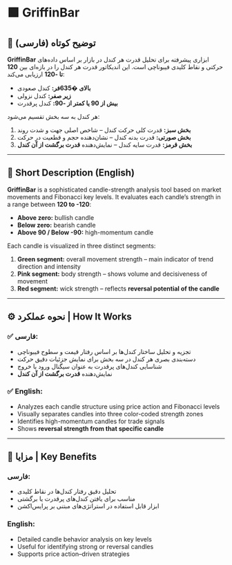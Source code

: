 # 🟩 GriffinBar

## 📌 توضیح کوتاه (فارسی)

**GriffinBar** ابزاری پیشرفته برای تحلیل قدرت هر کندل در بازار بر اساس داده‌های حرکتی و نقاط کلیدی فیبوناچی است. این اندیکاتور قدرت هر کندل را در بازه‌ای بین **120 تا -120** ارزیابی می‌کند:

* **بالای �635فر:** کندل صعودی
* **زیر صفر:** کندل نزولی
* **بیش از 90 یا کمتر از -90:** کندل پرقدرت

هر کندل به سه بخش تقسیم می‌شود:

1. **بخش سبز:** قدرت کلی حرکت کندل – شاخص اصلی جهت و شدت روند
2. **بخش صورتی:** قدرت بدنه کندل – نشان‌دهنده حجم و قطعیت در حرکت
3. **بخش قرمز:** قدرت سایه کندل – نمایش‌دهنده **قدرت برگشت از آن کندل**

---

## 📌 Short Description (English)

**GriffinBar** is a sophisticated candle-strength analysis tool based on market movements and Fibonacci key levels. It evaluates each candle’s strength in a range between **120 to -120**:

* **Above zero:** bullish candle
* **Below zero:** bearish candle
* **Above 90 / Below -90:** high-momentum candle

Each candle is visualized in three distinct segments:

1. **Green segment:** overall movement strength – main indicator of trend direction and intensity
2. **Pink segment:** body strength – shows volume and decisiveness of movement
3. **Red segment:** wick strength – reflects **reversal potential of the candle**

---

## ⚙️ نحوه عملکرد | How It Works

### ✅ فارسی:

* تجزیه و تحلیل ساختار کندل‌ها بر اساس رفتار قیمت و سطوح فیبوناچی
* دسته‌بندی بصری هر کندل در سه بخش برای نمایش جزئیات دقیق حرکت
* شناسایی کندل‌های پرقدرت به عنوان سیگنال ورود یا خروج
* نمایش‌دهنده **قدرت برگشت از آن کندل**

### ✅ English:

* Analyzes each candle structure using price action and Fibonacci levels
* Visually separates candles into three color-coded strength zones
* Identifies high-momentum candles for trade signals
* Shows **reversal strength from that specific candle**

---

## 🌟 مزایا | Key Benefits

### فارسی:

* تحلیل دقیق رفتار کندل‌ها در نقاط کلیدی
* مناسب برای یافتن کندل‌های پرقدرت یا برگشتی
* ابزار قابل استفاده در استراتژی‌های مبتنی بر پرایس‌اکشن

### English:

* Detailed candle behavior analysis on key levels
* Useful for identifying strong or reversal candles
* Supports price action–driven strategies
